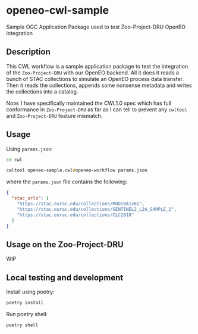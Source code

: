 # openeo-cwl-sample

Sample OGC Application Package used to test Zoo-Project-DRU OpenEO Integration

## Description

This CWL workflow is a sample application package to test the integration of the `Zoo-Project-DRU` with our OpenEO backend. All it does it reads a bunch of STAC collections to simulate an OpenEO process data transfer. Then it reads the collections, appends some nonsense metadata and writes the collections into a catalog.

Note: I have specifically maintained the CWL1.0 spec which has full conformance in `Zoo-Project-DRU` as far as I can tell to prevent any `cwltool` and `Zoo-Project-DRU` feature mismatch.

## Usage

Using `params.json`:

```zsh
cd cwl
```

```zsh
cwltool openeo-sample.cwl#openeo-workflow params.json 
```

where the `params.json` file contains the following:

```json
{
  "stac_urls": [
    "https://stac.eurac.edu/collections/MOD10A1v61",
    "https://stac.eurac.edu/collections/SENTINEL2_L2A_SAMPLE_2",
    "https://stac.eurac.edu/collections/CLC2018"
  ]
}
```

## Usage on the Zoo-Project-DRU

WIP

## Local testing and development

Install using poetry:

```zsh
poetry install
```

Run poetry shell:

```zsh
poetry shell
```
